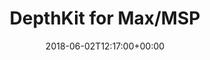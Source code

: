 ---
path: "/max"
date: "2018-06-02T12:17:00+00:00"
title: "DepthKit for Max/MSP"
tags: ["Tools"]
thumbnail: "https://i.imgur.com/q3kkj8E.gif"
cover: "max.png"
embed: ''
about: "DepthKit for Max is a sample Max patch demonstrating a workflow for playing volumetric videos in Max/Msp/Jitter using DepthKit combined-per-pixel exports."
links: [['Github', 'https://github.com/juniorxsound/DepthKit-for-Max']]
components: [['code', 'GLSL'], ['software', 'DepthKit'], ['3d', 'Jitter']]
credits: 'Developed with <a href="https://drorayalon.com" target="_blank">Dror Ayalon</a>.'
press: []
excerpt: "Render volumetric video in Max/MSP."
---